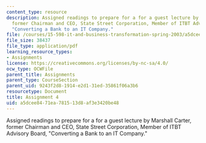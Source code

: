 ```yaml
---
content_type: resource
description: Assigned readings to prepare for a for a guest lecture by Marshall Carter,
  former Chairman and CEO, State Street Corporation, Member of ITBT Advisory Board,
  "Converting a Bank to an IT Company."
file: /courses/15-598-it-and-business-transformation-spring-2003/a5dcee8471ea781513d8af3e3420be48_assignment4.pdf
file_size: 38437
file_type: application/pdf
learning_resource_types:
- Assignments
license: https://creativecommons.org/licenses/by-nc-sa/4.0/
ocw_type: OCWFile
parent_title: Assignments
parent_type: CourseSection
parent_uid: 9243f2d8-1914-e2d1-31ed-35861f06a3b6
resourcetype: Document
title: Assignment 4
uid: a5dcee84-71ea-7815-13d8-af3e3420be48
---
```

Assigned readings to prepare for a for a guest lecture by Marshall Carter, former Chairman and CEO, State Street Corporation, Member of ITBT Advisory Board, "Converting a Bank to an IT Company."